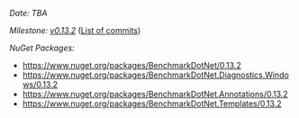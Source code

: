 _Date: TBA_

_Milestone: [v0.13.2](https://github.com/dotnet/BenchmarkDotNet/issues?q=milestone%3Av0.13.2)_
([List of commits](https://github.com/dotnet/BenchmarkDotNet/compare/v0.13.1...v0.13.2))

_NuGet Packages:_
* https://www.nuget.org/packages/BenchmarkDotNet/0.13.2
* https://www.nuget.org/packages/BenchmarkDotNet.Diagnostics.Windows/0.13.2
* https://www.nuget.org/packages/BenchmarkDotNet.Annotations/0.13.2
* https://www.nuget.org/packages/BenchmarkDotNet.Templates/0.13.2